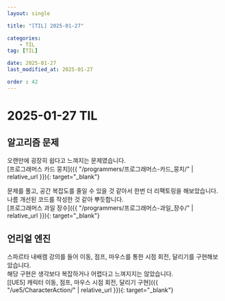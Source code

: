 ```yaml
---
layout: single

title: "[TIL] 2025-01-27"

categories:
    - TIL
tag: [TIL]

date: 2025-01-27
last_modified_at: 2025-01-27

order : 42
---
```


# 2025-01-27 TIL

## 알고리즘 문제

오랜만에 굉장히 쉽다고 느껴지는 문제였습니다.  
[프로그래머스 카드 뭉치]({{ "/programmers/프로그래머스-카드_뭉치/" | relative_url }}){: target="_blank"}

문제를 풀고, 공간 복잡도를 줄일 수 있을 것 같아서 한번 더 리팩토링을 해보았습니다.  
나름 개선된 코드를 작성한 것 같아 뿌듯합니다.  
[프로그래머스 과일 장수]({{ "/programmers/프로그래머스-과일_장수/" | relative_url }}){: target="_blank"}

## 언리얼 엔진

스파르타 내배캠 강의를 들어 이동, 점프, 마우스를 통한 시점 회전, 달리기를 구현해보았습니다.  
해당 구현은 생각보다 복잡하거나 어렵다고 느껴지지는 않았습니다.  
[[UE5] 캐릭터 이동, 점프, 마우스 시점 회전, 달리기 구현]({{ "/ue5/CharacterAction/" | relative_url }}){: target="_blank"}
